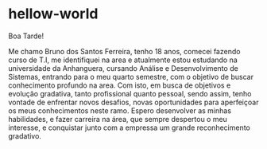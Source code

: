 # hellow-world

Boa Tarde!

Me chamo Bruno dos Santos Ferreira, tenho 18 anos, comecei fazendo curso de T.I, me identifiquei na area e atualmente estou estudando na universidade da Anhanguera, cursando Análise e Desenvolvimento de Sistemas, entrando para o meu quarto semestre, com o objetivo de buscar conhecimento profundo na area.
Com isto, em busca de objetivos e evolução gradativa, tanto profissional quanto pessoal, sendo assim, tenho vontade de enfrentar novos desafios, novas oportunidades para aperfeiçoar os meus conhecimentos neste ramo.
Espero desenvolver as minhas habilidades, e fazer carreira na área, que sempre despertou o meu interesse, e conquistar junto com a empressa um grande reconhecimento gradativo.
